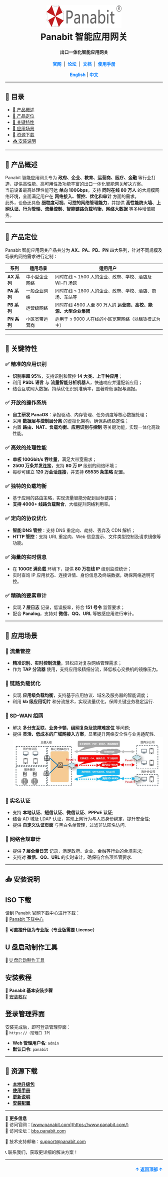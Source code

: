 <a name="readme-top"></a>
<h1 align="center">
  <img src="Assets/Panabit.png" alt="Panabit" width="240" height="72">
  <br>
  Panabit 智能应用网关
</h1>
<h4 align="center">出口一体化智能应用网关</h4>

<div align="center">
  <a href="https://www.panabit.com/" style="color: #007bff; text-decoration: none; font-weight: bold;">官网</a> &nbsp;|&nbsp;
  <a href="https://bbs.panabit.com/" style="color: #007bff; text-decoration: none; font-weight: bold;">论坛</a> &nbsp;|&nbsp;
  <a href="Config/English Version" style="color: #007bff; text-decoration: none; font-weight: bold;">文档</a> &nbsp;|&nbsp;
  <a href="#" style="color: #007bff; text-decoration: none; font-weight: bold;">使用手册</a>
</div>

<p align="center">
  <a href="README_EN.md" style="color: #007bff; text-decoration: none; font-weight: bold;">English</a> | <span style="color: #007bff; font-weight: bold;">中文</span>
</p>

---

## 📖 目录
- [📌 产品概述](#-产品概述)
- [🔹 产品定位](#-产品定位)
- [🚀 关键特性](#-关键特性)
- [🎯 应用场景](#-应用场景)
- [📂 资源下载](#-资源下载)
- [📥 安装说明](#-安装说明)

---

## 📌 产品概述
Panabit 智能应用网关专为 **政府、企业、教育、运营商、医疗、金融** 等行业打造，提供高性能、高可用性及功能丰富的出口一体化智能网关解决方案。  
当前设备最高处理性能可达 **单向 100Gbps**，支持 **同时在线 80 万人** 的大规模网络环境，全面满足用户在 **网络接入、管控、优化和审计** 方面的需求。  
此外，设备还具备 **细粒度可视、可控的网络管理能力**，并提供 **高性能防火墙、上网认证、行为管理、流量控制、智能链路负载均衡、网络大数据** 等多种增值服务。

---

## 🔹 产品定位

Panabit 智能应用网关产品共分为 **AX、PA、PB、PN** 四大系列，针对不同规模及场景的网络需求进行定制：

| **系列**   | **适用场景**           | **适用用户**                                                       |
|------------|------------------------|--------------------------------------------------------------------|
| **AX 系列** | 中小型企业网络         | 同时在线 ≤ 1500 人的企业、政府、学校、酒店及 Wi-Fi 场馆              |
| **PA 系列** | 一般企业网络           | 同时在线 ≤ 1800 人的企业、政府、学校、酒店、商场、车站等             |
| **PB 系列** | 运营级网络             | 同时在线 4500 人至 80 万人的 **运营商、高校、能源、大型企业集团**     |
| **PN 系列** | 小区宽带运营商         | 适用于 ≤ 9000 人在线的小区宽带网络（以租赁模式为主）                  |

---

## 🚀 关键特性

### ✅ 精准的应用识别
- **识别率超 95%**，支持识别和管控 **14 大类、上千种应用**；
- 利用 **PSDL 语言** 与 **流量智能分析机器人**，快速响应并适配新应用；
- 结合互联网大数据，持续优化识别准确率，显著降低误报与漏报。

### ✅ 开放的操作系统
- **自主研发 PanaOS**：承担驱动、内存管理、任务调度等核心数据处理；
- 采用 **数据层与控制层分离** 的虚拟化架构，确保系统稳定性；
- 内置 **路由、NAT、负载均衡、应用识别与控制** 等关键功能，实现一体化高效性能。

### ✅ 高效的处理性能
- **单板 100Gbit/s 吞吐量**，满足大带宽需求；
- **2500 万条并发连接**，支持 **80 万 IP** 级别的网络环境；
- 每秒可建立 **120 万会话连接**，并支持 **65535 条策略** 配置。

### ✅ 独特的负载均衡
- 基于应用的路由策略，实现流量智能分配到目标链路；
- **支持 4000+ 线路负载聚合**，大幅提升网络利用率。

### ✅ 定向的协议优化
- **智能 DNS 管控**：支持 DNS 重定向、劫持、丢弃及 CDN 解析；
- **HTTP 管控**：支持 URL 重定向、Web 信息提示、文件类型控制及请求镜像等功能。

### ✅ 海量的实时信息
- 在 **100GE 满负载** 环境下，提供 **80 万在线 IP** 级别监控统计；
- 实时查询 IP 应用状态、连接详情、身份信息及终端数据，确保网络透明可控。

### ✅ 精确的要素审计
- 实现 **7 层日志** 记录，低误报率，符合 **151 号令** 监管要求；
- 配合 **Panalog**，支持对 **微信、QQ、URL** 等敏感应用进行审计。

---

## 🎯 应用场景

### 📌 流量管控
- **精准识别、实时控制流量**，轻松应对复杂网络管理需求；
- 作为 **TAP 分流器** 使用，支持应用级精细分流，降低核心交换机的镜像压力。

### 📌 链路负载优化
- 实现 **应用级负载均衡**，支持基于应用协议、域名及服务器的智能调度；
- 利用 **kb 级应用切片** 和分流技术，实现流量优化，保障关键业务稳定运行.

### 📌 SD-WAN 组网
- 解决 **多分支互联、业务卡顿、组网复杂及故障难定位** 等问题;
- 提供 **灵活、低成本的广域网接入方案**，显著提升网络安全性与业务适配性.  
  ![SD-WAN](Assets/SD-WAN.png)

### 📌 实名认证
- 支持 **本地认证、短信认证、微信认证、PPPoE 认证**;
- 结合 AD 域及 LDAP 认证，实现上网行为与人员身份绑定，提升安全性;
- 提供 **自定义认证页面** 与黑白名单管理，过滤非法匿名访问.

### 📌 网络合规审计
- 提供 **7 层全量日志** 记录，满足政府、企业、金融等行业的合规需求;
- 支持对 **微信、QQ、URL** 的实时审计，确保符合各项监管要求.

---

## 📥 安装说明
## ISO 下载
请到 Panabit 官网下载中心进行下载：  
🔗 [Panabit 下载中心](https://www.panabit.com/download)

📌 **可直接升级为专业版（专业版需要 License）**

## U 盘启动制作工具
🔗 [U 盘启动制作工具](http://bbs.panabit.com/thread-11407-1-1.html)

## 安装教程
📖 **Panabit 基本安装步骤**  
🔗 [安装教程](https://bbs.panabit.com/thread-23842-1-1.html)

## 登录管理界面
安装完成后，即可登录管理界面：  
🔗 `https://（管理口 IP）`  

- **Web 管理用户名**: `admin`
- **默认口令**: `panabit`

---

## 📂 资源下载

- **[本地升级包](package/)**  
- **[使用手册](Guide/)**  
- **[更新说明](Guide/)**  
- **[安装配置](Config/)**  

---

📢 **更多信息**  
🔗 访问官网：[www.panabit.com](https://www.panabit.com/)  
🔗 访问论坛：[bbs.panabit.com](https://bbs.panabit.com/) 

📧 技术支持邮箱：support@panabit.com
 
📞 联系我们，获取更详细的解决方案！

---

<p align="right" style="font-size: 14px; color: #555; margin-top: 20px;">
  <a href="#readme-top" style="text-decoration: none; color: #007bff; font-weight: bold;">↑ 返回顶部 ↑</a>
</p>
